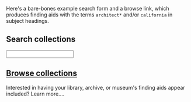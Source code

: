 Here's a bare-bones example search form and a browse link, which produces finding aids with the terms `architect*` and/or `california` in subject headings.  

## Search collections

<form action="http://www.oac.cdlib.org/search" method="get" id="search-form" target="_blank">
<input type="hidden" name="subject" value="architect* california"/>
<input type="hidden" name="sort" value="title"/>
<input type="text" maxlength="200" name="query"/>
</form>

## <a href="http://www.oac.cdlib.org/search?subject=architect*+california&sort=title&query=" target="_blank">Browse collections</a>

Interested in having your library, archive, or museum's finding aids appear included?  Learn more....
